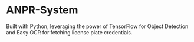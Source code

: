 # ANPR-System
Built with Python, leveraging the power of TensorFlow for Object Detection and Easy OCR for fetching license plate credentials.
